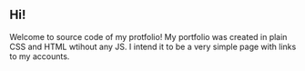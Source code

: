 ## Hi!

Welcome to source code of my protfolio! My portfolio was created in plain CSS and HTML wtihout any JS. I intend it to be a very simple page with links to my accounts.